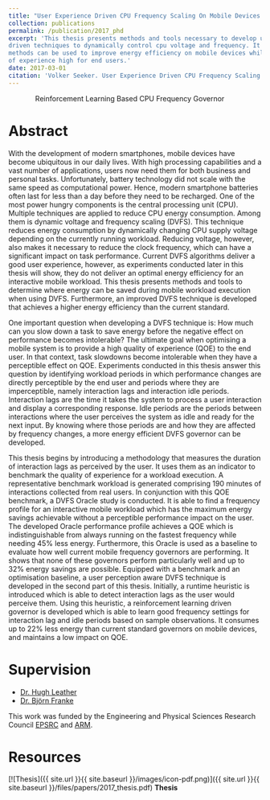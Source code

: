 ```yaml
---
title: "User Experience Driven CPU Frequency Scaling On Mobile Devices Towards Better Energy Efficiency"
collection: publications
permalink: /publication/2017_phd
excerpt: 'This thesis presents methods and tools necessary to develop user experience
driven techniques to dynamically control cpu voltage and frequency. It describes how those
methods can be used to improve energy efficiency on mobile devices whilst keeping the quality 
of experience high for end users.'
date: 2017-03-01
citation: 'Volker Seeker. User Experience Driven CPU Frequency Scaling On Mobile Devices Towards Better Energy Efficiency. Ph.D. Thesis, School of Informatics, University of Edinburgh, 2017.'
---
```


<figure style="width: 80%" class="align-center">
  <img src="{{ site.url }}{{ site.baseurl }}/images/algov_highlevel.png" alt="">
  <figcaption style="text-align: center">Reinforcement Learning Based CPU Frequency Governor</figcaption>
</figure> 

# Abstract

With the development of modern smartphones, mobile devices have become ubiquitous
in our daily lives. With high processing capabilities and a vast number of applications,
users now need them for both business and personal tasks. Unfortunately, battery technology
did not scale with the same speed as computational power. Hence, modern
smartphone batteries often last for less than a day before they need to be recharged.
One of the most power hungry components is the central processing unit (CPU). Multiple
techniques are applied to reduce CPU energy consumption. Among them is dynamic
voltage and frequency scaling (DVFS). This technique reduces energy consumption
by dynamically changing CPU supply voltage depending on the currently running
workload. Reducing voltage, however, also makes it necessary to reduce the clock
frequency, which can have a significant impact on task performance. Current DVFS
algorithms deliver a good user experience, however, as experiments conducted later in
this thesis will show, they do not deliver an optimal energy efficiency for an interactive
mobile workload. This thesis presents methods and tools to determine where energy
can be saved during mobile workload execution when using DVFS. Furthermore, an
improved DVFS technique is developed that achieves a higher energy efficiency than
the current standard.

One important question when developing a DVFS technique is: How much can you
slow down a task to save energy before the negative effect on performance becomes
intolerable? The ultimate goal when optimising a mobile system is to provide a high
quality of experience (QOE) to the end user. In that context, task slowdowns become
intolerable when they have a perceptible effect on QOE. Experiments conducted in
this thesis answer this question by identifying workload periods in which performance
changes are directly perceptible by the end user and periods where they are imperceptible,
namely interaction lags and interaction idle periods. Interaction lags are the time
it takes the system to process a user interaction and display a corresponding response.
Idle periods are the periods between interactions where the user perceives the system
as idle and ready for the next input. By knowing where those periods are and how
they are affected by frequency changes, a more energy efficient DVFS governor can be
developed.

This thesis begins by introducing a methodology that measures the duration of interaction
lags as perceived by the user. It uses them as an indicator to benchmark the
quality of experience for a workload execution. A representative benchmark workload
is generated comprising 190 minutes of interactions collected from real users. In conjunction
with this QOE benchmark, a DVFS Oracle study is conducted. It is able to
find a frequency profile for an interactive mobile workload which has the maximum
energy savings achievable without a perceptible performance impact on the user. The
developed Oracle performance profile achieves a QOE which is indistinguishable from
always running on the fastest frequency while needing 45% less energy. Furthermore,
this Oracle is used as a baseline to evaluate how well current mobile frequency governors
are performing. It shows that none of these governors perform particularly well
and up to 32% energy savings are possible. Equipped with a benchmark and an optimisation
baseline, a user perception aware DVFS technique is developed in the second
part of this thesis. Initially, a runtime heuristic is introduced which is able to detect
interaction lags as the user would perceive them. Using this heuristic, a reinforcement
learning driven governor is developed which is able to learn good frequency settings
for interaction lag and idle periods based on sample observations. It consumes up to
22% less energy than current standard governors on mobile devices, and maintains a
low impact on QOE.

# Supervision

* [Dr. Hugh Leather](http://homepages.inf.ed.ac.uk/hleather/)
* [Dr. Bjo&#776;rn Franke](https://blog.inf.ed.ac.uk/bfranke/)

This work was funded by the Engineering and Physical Sciences Research Council [EPSRC](https://www.epsrc.ac.uk/) and [ARM](https://www.arm.com/).

# Resources

[![Thesis]({{ site.url }}{{ site.baseurl }}/images/icon-pdf.png)]({{ site.url }}{{ site.baseurl }}/files/papers/2017_thesis.pdf)
**Thesis**
